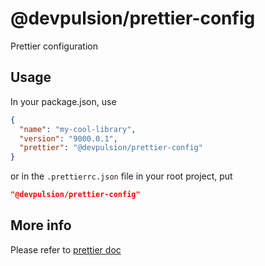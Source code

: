 # @devpulsion/prettier-config

Prettier configuration

## Usage

In your package.json, use

```json
{
  "name": "my-cool-library",
  "version": "9000.0.1",
  "prettier": "@devpulsion/prettier-config"
}
```

or in the `.prettierrc.json` file in your root project, put

```json
"@devpulsion/prettier-config"
```

## More info

Please refer to [prettier doc](https://prettier.io/docs/en/configuration.html#sharing-configurations)
